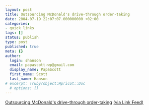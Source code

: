 ```yaml
---
layout: post
title: Outsourcing McDonald's drive-through order-taking
date: 2004-07-19 22:07:07.000000000 +02:00
categories:
- quick links
tags: []
status: publish
type: post
published: true
meta: {}
author:
  login: shanson
  email: papascott-wp@gmail.com
  display_name: PapaScott
  first_name: Scott
  last_name: Hanson
# excerpt: !ruby/object:Hpricot::Doc
  # options: {}
---
```

<p><a href="http://www.nytimes.com/2004/07/18/business/yourmoney/18mac.html?pagewanted=all&position=">Outsourcing McDonald's drive-through order-taking</a> <a href="http://www.smalla.net/linkfeed/2004/07/19/index.shtml#6156">(via Link Feed)</a></p>
